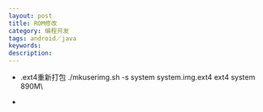 ```yaml
---
layout: post
title: ROM修改
category: 编程开发
tags: android／java
keywords: 
description: 
---
```


-   .ext4重新打包
    ./mkuserimg.sh -s system system.img.ext4 ext4 system 890M\

-   









